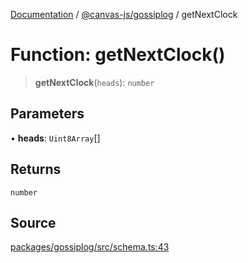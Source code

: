 [Documentation](../../../index.md) / [@canvas-js/gossiplog](../index.md) / getNextClock

# Function: getNextClock()

> **getNextClock**(`heads`): `number`

## Parameters

• **heads**: `Uint8Array`[]

## Returns

`number`

## Source

[packages/gossiplog/src/schema.ts:43](https://github.com/canvasxyz/canvas/blob/4c6b729f/packages/gossiplog/src/schema.ts#L43)
